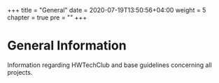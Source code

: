 +++
title = "General"
date = 2020-07-19T13:50:56+04:00
weight = 5
chapter = true
pre = "<b></b>"
+++

<!-- ### Chapter 0 -->

# General Information

Information regarding HWTechClub and base guidelines concerning all projects.

